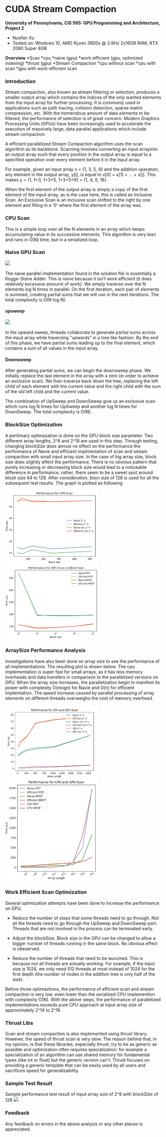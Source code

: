 CUDA Stream Compaction
======================

**University of Pennsylvania, CIS 565: GPU Programming and Architecture, Project 2**

* Nuofan Xu
* Tested on: Windows 10, AMD Ryzen 3800x @ 3.9Hz 2x16GB RAM, RTX 2080 Super 8GB

**Overview**
*Scan 
  *cpu
  *naive (gpu)
  *work-efficient (gpu, optimized indexing)
  *thrust (gpu)
*Stream Compaction
  *cpu without scan
  *cpu with scan
  *gpu with work-efficient scan

### Introduction

Stream compaction, also known as stream filtering or selection, produces a smaller output array which contains the indices of the only wanted elements from the input array for further processing. It is commonly used in applications such as path tracing, collision detection, sparse matrix compression, etc. With the tremendous amount of data elements to be filtered, the performance of selection is of great concern. Modern Graphics Processing Units (GPUs) have been increasingly used to accelerate the execution of massively large, data parallel applications which include stream compaction. 

A efficient parallelized Stream Compaction algorithm uses the scan algorithm as its backbone. Scanning involves converting an input arrayinto an output array such that every position in the output array is equal to a specified operation over every element before it in the input array.

For example, given an input array x = {1, 3, 5, 9} and the addition operation, any element in the output array, y[i], is equal to x[0] + x[1] + ... + x[i]. This makes y = {1, 1+3, 1+3+5, 1+3+5+9} = {1, 4, 9, 18}.

When the first element of the output array is simply a copy of the first element of the input array, as is the case here, this is called an Inclusive Scan. An Exclusive Scan is an inclusive scan shifted to the right by one element and filling in a '0' where the first element of the array was.

### CPU Scan
This is a simple loop over all the N elements in an array which keeps accumulating value in its successive elements. This algorithm is very lean and runs in O(N) time, but in a serialized loop.

### Naive GPU Scan
![](/img/figure-39-2.jpg)

The naive parallel implementation found in the solution file is essentially a Kogge-Stone Adder. This is naive because it isn't work efficient (it does relatively excessive amournt of work). We simply traverse over the N elements log N times in parallel. On the first iteration, each pair of elements is summed, creating partial sums that we will use in the next iterations. The total complexity is O(N log N).

#### upsweep
![](/img/figure-39-4.jpg)

In the upward sweep, threads collaborate to generate partial sums across the input array while traversing "upwards" in a tree like fashion. By the end of this phase, we have partial sums leading up to the final element, which contains a sum of all values in the input array.

#### Downsweep
After generating partial sums, we can begin the downsweep phase. We initially replace the last element in the array with a zero (in order to achieve an exclusive scan). We then traverse back down the tree, replacing the left child of each element with the current value and the right child with the sum of the old left child and the current value.

The combination of UpSweep and DownSweep give us an exclusive scan which runs log N times for UpSweep and another log N times for DownSweep. The total complexity is O(N).

### BlockSize Optimization
A perilimary optimazation is done on the GPU block size parameter. Two different array lengths, 2^8 and 2^18 are used in this step. Through testing, changing blockSize does almost no effect on the performance the performance of Navie and efficient implmentation of scan and stream compaction with small input array size. In the case of big array size, block size does slightly affect the performance. There is no obvious pattern that purely increasing or decreasing block size would lead to a noticeable difference in performance, rather, there seem to be a sweet spot around blozk size 64 to 128. After consideration, bloci size of 128 is used for all the subsequent test results. The graph is plotted as following:
<p float="left">
  <img src="/img/block_size.PNG" width="300" />
  <img src="/img/block_size_big_array.PNG" width="300" /> 
</p>
<!-- ![](img/block_size.PNG) -->

### ArraySize Performance Analysis
Investigations have also been done on array size to see the performance of all implementations. The resulting plot is shown below. The cpu implementation is super fast for small arrays, as it has less memory overheads and data transfers in comparison to the parallelized versions on GPU. When the array size increases, the parallelization begin to manifest its power with complexity O(nlogn) for Navie and O(n) for efficient implemtation. The speed increase caused by parallel processing of array elements on different threads overweighs the cost of memory overhead.

<!-- ![](img/array_length.PNG) -->
<!-- <img src="images/array_length.PNG" width="60%" height="60%"> -->
<p float="left">
  <img src="/img/array_length.PNG" width="300" />
  <img src="/img/array_length_big.PNG" width="300" /> 
</p>

### Work Efficient Scan Optimization
Several optimization attempts have been done to increase the performance on GPU.
* Reduce the number of steps that some threads need to go through.
Not all the threads need to go through the UpSweep and DownSweep part. Threads that are not involved in the process can be terminated early.

* Adjust the blockSize.
Block size in the GPU can be changed to allow a bigger number of threads running in the same block. No obvious effect is obeserved.

* Reduce the number of threads that need to be launched.
This is because not all threads are actually working. For example, if the input size is 1024, we only need 512 threads at most instead of 1024 for the first depth (the number of nodes in the addition tree is only half of the size).

Before those optimaztions, the performance of efficient scan and stream compaction is very low, even lower than the serialized CPU implemention with complexity O(N). With the above steps, the performance of parallelized implementations exceeds pure CPU approach at input array size of approximately 2^14 to 2^16. 

### Thrust Libs
Scan and stream compaction is also implemented using thrust library. However, the speed of thrust scan is very slow. The reason behind that, in my opinion, is that these libraries, especially thrust, try to be as generic as possible and optimization often requires specialization: for example a specialization of an algorithm can use shared memory for fundamental types (like int or float) but the generic version can't. Thrust focuses on providing a generic template that can be easily used by all users and sacrifices speed for generalizability.

### Sample Test Result

Sample performance test result of input array size of 2^8 with blockSize of 128
![](img/raw_size_2_8.PNG)

### Feedback
Any feedback on errors in the above analysis or any other places is appreciated.